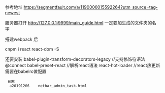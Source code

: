 参考地址  https://segmentfault.com/a/1190000015592264?utm_source=tag-newest

服务器打开  http://127.0.0.1:9999/main_guide.html   一定要加生成的文件夹的名字






搭建webpack 后

  cnpm i react react-dom -S


  还要安装 
    babel-plugin-transform-decorators-legacy //支持修饰符语法 @connect
    babel-preset-react   //解析react语法
    react-hot-loader     //react热更新需要在babelrc做配置




     日志
      a20191206    netbar_admin_task.html